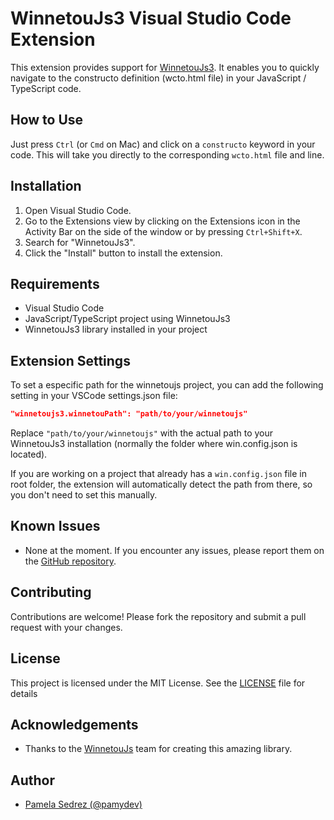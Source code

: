# WinnetouJs3 Visual Studio Code Extension

This extension provides support for [WinnetouJs3](https://winnetoujs.org). It enables you to quickly navigate to the constructo definition (wcto.html file) in your JavaScript / TypeScript code.

## How to Use

Just press `Ctrl` (or `Cmd` on Mac) and click on a `constructo` keyword in your code. This will take you directly to the corresponding `wcto.html` file and line.

## Installation

1. Open Visual Studio Code.
2. Go to the Extensions view by clicking on the Extensions icon in the Activity Bar on the side of the window or by pressing `Ctrl+Shift+X`.
3. Search for "WinnetouJs3".
4. Click the "Install" button to install the extension.

## Requirements

- Visual Studio Code
- JavaScript/TypeScript project using WinnetouJs3
- WinnetouJs3 library installed in your project

## Extension Settings

To set a especific path for the winnetoujs project, you can add the following setting in your VSCode settings.json file:

```json
"winnetoujs3.winnetouPath": "path/to/your/winnetoujs"
```

Replace `"path/to/your/winnetoujs"` with the actual path to your WinnetouJs3 installation (normally the folder where win.config.json is located).

If you are working on a project that already has a `win.config.json` file in root folder, the extension will automatically detect the path from there, so you don't need to set this manually.

## Known Issues

- None at the moment. If you encounter any issues, please report them on the [GitHub repository](https://github.com/cedrosdev/vscode-winnetoujs3/issues).

## Contributing

Contributions are welcome! Please fork the repository and submit a pull request with your changes.

## License

This project is licensed under the MIT License. See the [LICENSE](LICENSE) file for details

## Acknowledgements

- Thanks to the [WinnetouJs](https://winnetoujs.org) team for creating this amazing library.

## Author

- [Pamela Sedrez (@pamydev)](https://github.com/pamydev)
